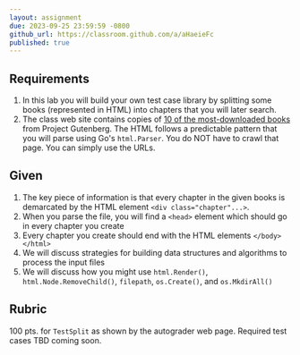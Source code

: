 ```yaml
---
layout: assignment
due: 2023-09-25 23:59:59 -0800
github_url: https://classroom.github.com/a/aHaeieFc
published: true
---
```


## Requirements
1. In this lab you will build your own test case library by splitting some books 
(represented in HTML) into chapters that you will later search.
1. The class web site contains copies of [10 of the most-downloaded books](https://cs272-0304-f23.github.io/tests/top10/) from
Project Gutenberg. The HTML follows a predictable pattern that you will
parse using Go's `html.Parser`. You do NOT have to crawl that page. You can simply use the URLs.

## Given
1. The key piece of information is that every chapter in the given books is demarcated
by the HTML element `<div class="chapter"...>`. 
1. When you parse the file, you will find a `<head>` element which should go in 
every chapter you create
1. Every chapter you create should end with the HTML elements `</body></html>`
1. We will discuss strategies for building data structures and algorithms to process the input files
1. We will discuss how you might use `html.Render()`, `html.Node.RemoveChild()`, `filepath`, `os.Create()`, and `os.MkdirAll()`

## Rubric
100 pts. for `TestSplit` as shown by the autograder web page. 
Required test cases TBD coming soon.

